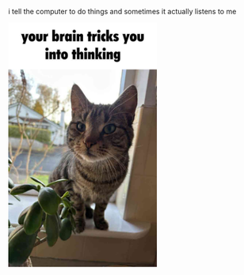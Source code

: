 i tell the computer to do things and sometimes it actually listens to me
<!--START_SECTION:update_image-->
<img src=https://raw.githubusercontent.com/sneakykestrel/sneakykestrel/main/.github/images/your-brain-tricks-you.jpg height="" width="300" align=left alt=kitty />
<!--END_SECTION:update_image-->

